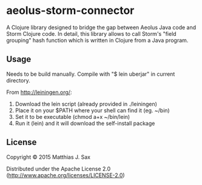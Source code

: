 # aeolus-storm-connector

A Clojure library designed to bridge the gap between Aeolus Java code and Storm Clojure code. In detail, this library allows to call Storm's "field grouping" hash function which is written in Clojure from a Java program.

## Usage

Needs to be build manually. Compile with "$ lein uberjar" in current directory.

From http://leiningen.org/:
 1. Download the lein script (already provided in ./leiningen)
 2. Place it on your $PATH where your shell can find it (eg. ~/bin)
 3. Set it to be executable (chmod a+x ~/bin/lein)
 4. Run it (lein) and it will download the self-install package



## License

Copyright © 2015 Matthias J. Sax

Distributed under the Apache License 2.0 (http://www.apache.org/licenses/LICENSE-2.0)
